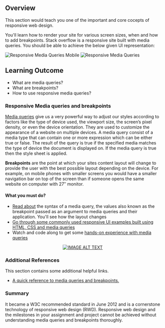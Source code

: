 ## Overview

This section would teach you one of the important and core cocepts of responsive web design.

You'll learn how to render your site for various screen sizes, when and how to add breakpoints. Stack overflow is a responsive site built with media queries. You should be able to achieve the below given UI representation:

![Responsive Media Queries Mobile](https://github.com/greyatom-school/the-minerva-project/raw/master/FEWD/sprint_2/1.Basics_of_rwd/images/media-mob.png)
![Responsive Media Queries ](https://github.com/greyatom-school/the-minerva-project/raw/master/FEWD/sprint_2/1.Basics_of_rwd/images/media.png)

## Learning Outcome

- What are media queries?
- What are breakpoints?
- How to use responsive media queries?

### Responsive Media queries and breakpoints

[Media queries](https://www.w3.org/TR/mediaqueries-4/) give us a very powerful way to adjust our styles according to factors like the type of device used, the viewport size, the screen’s pixel density, or even the device orientation. They are used to customize the appearance of a website on multiple devices. A media query consist of a media type that can contain one or more expression which can be either true or false. The result of the query is true if the specified media matches the type of device the document is displayed on. If the media query is true then the style sheet is applied.

**Breakpoints** are the point at which your sites content layout will change to provide the user with the best possible layout depending on the device. For example, on mobile phones with smaller screens you would have a smaller navigation bar on top of the screen than if someone opens the same website on computer with 27″ monitor.

#### What you must do?

- [Read about](https://www.w3schools.com/css/css_rwd_mediaqueries.asp) the syntax of a media query, the values also known as the breakpoint passed as an argument to media queries and their application. You'll see how the layout changes
- [Go through some commonly used responsive UI examples built using HTML, CSS and media queries](https://www.w3schools.com/css/css3_mediaqueries_ex.asp)
- Watch and code along to get some [hands-on experience with media queries](https://www.youtube.com/watch?v=5xzaGSYd7jM&list=PL4cUxeGkcC9g9Vh9MAA-XKnfJsWZnPZFw&index=5) 


<div align="center">
  <a href="https://www.youtube.com/watch?v=5xzaGSYd7jM&list=PL4cUxeGkcC9g9Vh9MAA-XKnfJsWZnPZFw&index=5">
  <img src="https://img.youtube.com/vi/5xzaGSYd7jM/0.jpg" alt="IMAGE ALT TEXT"></a>
</div>

### Additional References

This section contains some additional helpful links.

- [A quick reference to media queries and breakpoints.](https://www.tutorialrepublic.com/css-tutorial/css3-media-queries.php)

### Summary

It became a W3C recommended standard in June 2012 and is a cornerstone technology of responsive web design (RWD). Responsive web design and the milestones in your assignment and project cannot be achieved without understanding media queries and breakpoints thoroughly.
